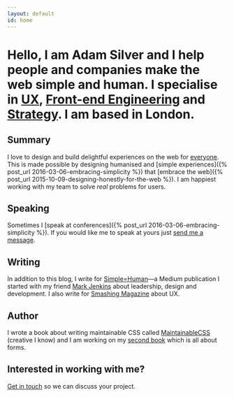 ```yaml
---
layout: default
id: home
---
```


# Hello, I am Adam Silver and I help people and companies make the web simple and human. I specialise in [UX](/articles/hello-ux-designer/), [Front-end Engineering](/articles/the-role-of-the-front-end-developer/) and [Strategy](/articles/how-we-cut-our-mvp-in-half-to-launch-kidly/). I am based in London.

## Summary

I love to design and build delightful experiences on the web for [everyone](/articles/the-role-of-the-front-end-developer/#accessibility). This is made possible by designing humanised and [simple experiences]({% post_url 2016-03-06-embracing-simplicity %}) that [embrace the web]({% post_url 2015-10-09-designing-honestly-for-the-web %}). I am happiest working with my team to solve *real* problems for users.

## Speaking

Sometimes I [speak at conferences]({% post_url 2016-03-06-embracing-simplicity %}). If you would like me to speak at yours just [send me a message](mailto:adambsilver+speaking@gmail.com).

## Writing

In addition to this blog, I write for [Simple=Human](http://medium.com/simple-human)&mdash;a Medium publication I started with my friend [Mark Jenkins](http://theluckystrike.co.uk) about leadership, design and development. I also write for [Smashing Magazine](https://www.smashingmagazine.com/2016/06/improving-ux-for-color-blind-users/) about UX.

## Author

I wrote a book about writing maintainable CSS called [MaintainableCSS](http://maintainablecss.com) (creative I know) and I am working on my [second book](/signup/) which is all about forms.

## Interested in working with me?

[Get in touch](mailto:adambsilver+project@gmail.com) so we can discuss your project.
